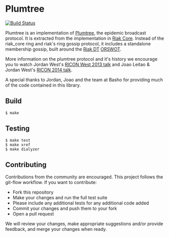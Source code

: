 Plumtree
=======================================================

[![Build Status](https://travis-ci.org/helium/plumtree.svg?branch=master)](https://travis-ci.org/helium/plumtree)

Plumtree is an implementation of [Plumtree](http://asc.di.fct.unl.pt/~jleitao/pdf/srds07-leitao.pdf), the epidemic broadcast protocol.  It is extracted from the implementation in [Riak Core](https://github.com/basho/riak_core). Instead of the riak_core ring and riak's ring gossip protocol, it includes a standalone membership gossip, built around the [Riak DT](https://github.com/basho/riak_dt) [ORSWOT](http://haslab.uminho.pt/cbm/files/1210.3368v1.pdf).

More information on the plumtree protocol and it's history we encourage you to watch Jordan West's [RICON West 2013 talk](https://www.youtube.com/watch?v=s4cCUTPU8GI) and Joao Leitao & Jordan West's [RICON 2014 talk](https://www.youtube.com/watch?v=bo367a6ZAwM).

A special thanks to Jordan, Joao and the team at Basho for providing much of the code contained in this library.

Build
-----

    $ make

Testing
-------

    $ make test
    $ make xref
    $ make dialyzer

Contributing
----

Contributions from the community are encouraged. This project follows the git-flow workflow. If you want to contribute:

* Fork this repository
* Make your changes and run the full test suite
 * Please include any additional tests for any additional code added
* Commit your changes and push them to your fork
* Open a pull request

We will review your changes, make appropriate suggestions and/or provide feedback, and merge your changes when ready.
